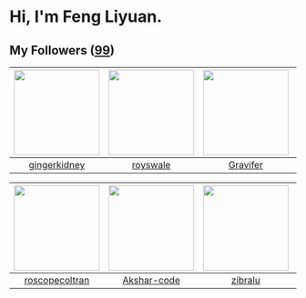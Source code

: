 # Hi, I'm Feng Liyuan.

## My Followers ([99](https://github.com/SunRunAway?tab=followers))

| <img src="https://avatars.githubusercontent.com/u/29295553?v=4" width="150" height="150" /> | <img src="https://avatars.githubusercontent.com/u/26373840?v=4" width="150" height="150" /> | <img src="https://avatars.githubusercontent.com/u/44160838?v=4" width="150" height="150" /> | <img src="https://avatars.githubusercontent.com/u/41809508?v=4" width="150" height="150" /> |
| :-----------------------------------------------------------------------------------------: | :-----------------------------------------------------------------------------------------: | :-----------------------------------------------------------------------------------------: | :-----------------------------------------------------------------------------------------: |
|                       [gingerkidney](https://github.com/gingerkidney)                       |                           [royswale](https://github.com/royswale)                           |                           [Gravifer](https://github.com/Gravifer)                           |                        [Reminiscent](https://github.com/Reminiscent)                        |

| <img src="https://avatars.githubusercontent.com/u/24416962?v=4" width="150" height="150" /> | <img src="https://avatars.githubusercontent.com/u/59618640?v=4" width="150" height="150" /> | <img src="https://avatars.githubusercontent.com/u/41463486?v=4" width="150" height="150" /> | <img src="https://avatars.githubusercontent.com/u/43415053?v=4" width="150" height="150" /> |
| :-----------------------------------------------------------------------------------------: | :-----------------------------------------------------------------------------------------: | :-----------------------------------------------------------------------------------------: | :-----------------------------------------------------------------------------------------: |
|                     [roscopecoltran](https://github.com/roscopecoltran)                     |                        [Akshar-code](https://github.com/Akshar-code)                        |                            [zibralu](https://github.com/zibralu)                            |                              [mytxd](https://github.com/mytxd)                              |
